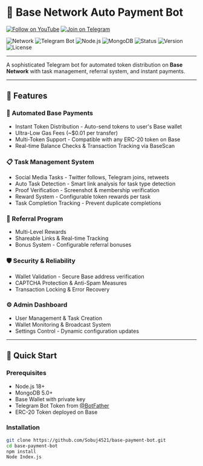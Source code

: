 # 🤖 Base Network Auto Payment Bot

[![Follow on YouTube](https://img.shields.io/badge/YouTube-Follow-red?logo=youtube&logoColor=white)](https://youtube.com/@metacoderjack)
[![Join on Telegram](https://img.shields.io/badge/Telegram-Join-blue?logo=telegram&logoColor=white)](https://t.me/MetaCoderJack)

![Network](https://img.shields.io/badge/Network-Base-blue?logo=ethereum&logoColor=white)
![Telegram Bot](https://img.shields.io/badge/Telegram-Bot-blue?logo=telegram&logoColor=white)
![Node.js](https://img.shields.io/badge/Node.js-18+-green?logo=nodedotjs&logoColor=white)
![MongoDB](https://img.shields.io/badge/MongoDB-5.0+-green?logo=mongodb&logoColor=white)
![Status](https://img.shields.io/badge/Status-Production_Ready-brightgreen)
![Version](https://img.shields.io/badge/Version-2.0.0-blue)
![License](https://img.shields.io/badge/License-MIT-yellow)

---

A sophisticated Telegram bot for automated token distribution on **Base Network** with task management, referral system, and instant payments.

---

## 🌟 Features

### 💸 Automated Base Payments
- Instant Token Distribution - Auto-send tokens to user's Base wallet
- Ultra-Low Gas Fees (~$0.01 per transfer)
- Multi-Token Support - Compatible with any ERC-20 token on Base
- Real-time Balance Checks & Transaction Tracking via BaseScan

### 📋 Task Management System
- Social Media Tasks - Twitter follows, Telegram joins, retweets
- Auto Task Detection - Smart link analysis for task type detection
- Proof Verification - Screenshot & membership verification
- Reward System - Configurable token rewards per task
- Task Completion Tracking - Prevent duplicate completions

### 👥 Referral Program
- Multi-Level Rewards
- Shareable Links & Real-time Tracking
- Bonus System - Configurable referral bonuses

### 🛡️ Security & Reliability
- Wallet Validation - Secure Base address verification
- CAPTCHA Protection & Anti-Spam Measures
- Transaction Locking & Error Recovery

### ⚙️ Admin Dashboard
- User Management & Task Creation
- Wallet Monitoring & Broadcast System
- Settings Control - Dynamic configuration updates

---

## 🚀 Quick Start

### Prerequisites
- Node.js 18+  
- MongoDB 5.0+  
- Base Wallet with private key  
- Telegram Bot Token from [@BotFather](https://t.me/BotFather)  
- ERC-20 Token deployed on Base  

### Installation
```bash
git clone https://github.com/Sobuj4521/base-payment-bot.git
cd base-payment-bot
npm install
Node Index.js


